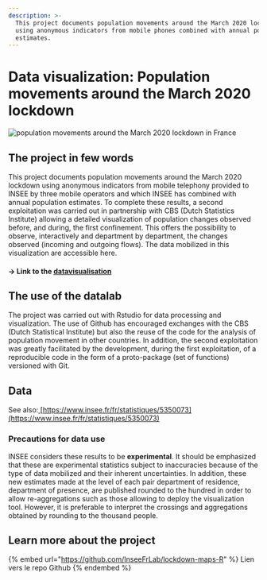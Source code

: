 ```yaml
---
description: >-
  This project documents population movements around the March 2020 lockdown
  using anonymous indicators from mobile phones combined with annual population
  estimates.
---
```


# Data visualization: Population movements around the March 2020 lockdown

![population movements around the March 2020 lockdown in France](../../.gitbook/assets/mouvements\_population\_confinement\_mars\_2020.png)

## The project in few words

This project documents population movements around the March 2020 lockdown using anonymous indicators from mobile telephony provided to INSEE by three mobile operators and which INSEE has combined with annual population estimates. To complete these results, a second exploitation was carried out in partnership with CBS (Dutch Statistics Institute) allowing a detailed visualization of population changes observed before, and during, the first confinement. This offers the possibility to observe, interactively and department by department, the changes observed (incoming and outgoing flows). The data mobilized in this visualization are accessible here.

#### → Link to the [datavisualisation](https://inseefrlab.github.io/lockdown-maps-R/inflows\_FR.html)

## The use of the datalab

The project was carried out with Rstudio for data processing and visualization. The use of Github has encouraged exchanges with the CBS (Dutch Statistical Institute) but also the reuse of the code for the analysis of population movement in other countries. In addition, the second exploitation was greatly facilitated by the development, during the first exploitation, of a reproducible code in the form of a proto-package (set of functions) versioned with Git.

## Data



See also:[ ](https://insee.fr/fr/statistiques/5350073)[https://www.insee.fr/fr/statistiques/5350073](https://www.insee.fr/fr/statistiques/5350073)

### Precautions for data use

INSEE considers these results to be **experimental**. It should be emphasized that these are experimental statistics subject to inaccuracies because of the type of data mobilized and their inherent uncertainties. In addition, these new estimates made at the level of each pair department of residence, department of presence, are published rounded to the hundred in order to allow re-aggregations such as those allowing to deploy the visualization tool. However, it is preferable to interpret the crossings and aggregations obtained by rounding to the thousand people.

## Learn more about the project

{% embed url="https://github.com/InseeFrLab/lockdown-maps-R" %}
Lien vers le repo Github
{% endembed %}
